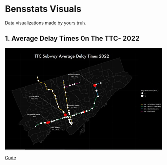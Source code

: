 # Bensstats Visuals

Data visualizations made by yours truly. 

## 1. Average Delay Times On The TTC- 2022


![](https://github.com/benyamindsmith/bensstatsVisuals/blob/main/images/image_2022-09-04_154752287.png)

[Code]()
